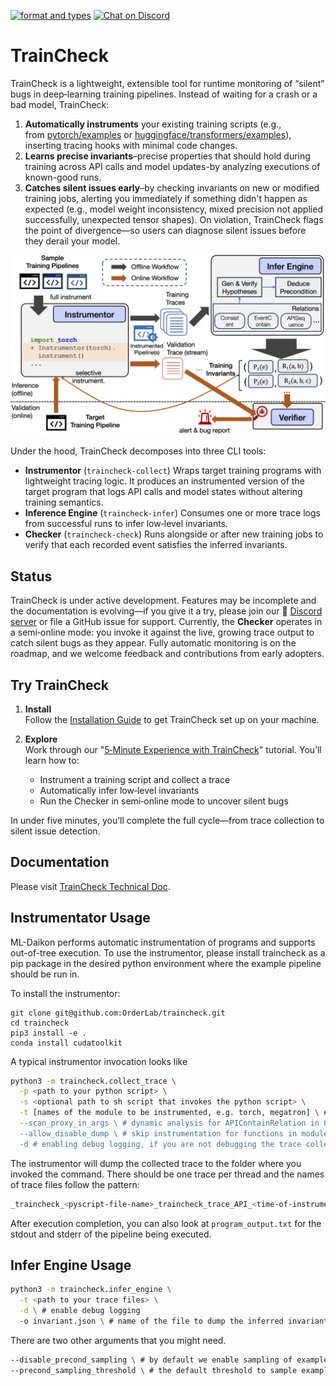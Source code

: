 
[![format and types](https://github.com/OrderLab/traincheck/actions/workflows/pre-commit-checks.yml/badge.svg)](https://github.com/OrderLab/traincheck/actions/workflows/pre-commit-checks.yml)
[![Chat on Discord](https://img.shields.io/discord/1362661016760090736?label=Discord&logo=discord&style=flat)](https://discord.gg/DPEd7Xeg)

# TrainCheck

TrainCheck is a lightweight, extensible tool for runtime monitoring of “silent” bugs in deep‑learning training pipelines. Instead of waiting for a crash or a bad model, TrainCheck:
1. **Automatically instruments** your existing training scripts (e.g., from [pytorch/examples](https://github.com/pytorch/examples) or [huggingface/transformers/examples](https://github.com/huggingface/transformers/tree/main/examples)), inserting tracing hooks with minimal code changes.
2. **Learns precise invariants**–precise properties that should hold during training across API calls and model updates-by analyzing executions of known-good runs.
3. **Catches silent issues early**–by checking invariants on new or modified training jobs, alerting you immediately if something didn't happen as expected (e.g., model weight inconsistency, mixed precision not applied successfully, unexpected tensor shapes). On violation, TrainCheck flags the point of divergence—so users can diagnose silent issues before they derail your model.

![Workflow](docs/assets/images/workflow.png)

Under the hood, TrainCheck decomposes into three CLI tools:
- **Instrumentor** (`traincheck-collect`)
  Wraps target training programs with lightweight tracing logic. It produces an instrumented version of the target program that logs API calls and model states without altering training semantics.
- **Inference Engine** (`traincheck-infer`)
  Consumes one or more trace logs from successful runs to infer low‑level invariants.
- **Checker** (`traincheck-check`)
  Runs alongside or after new training jobs to verify that each recorded event satisfies the inferred invariants.

## Status

TrainCheck is under active development. Features may be incomplete and the documentation is evolving—if you give it a try, please join our 💬 [Discord server](https://discord.gg/DPEd7Xeg) or file a GitHub issue for support. Currently, the **Checker** operates in a semi‑online mode: you invoke it against the live, growing trace output to catch silent bugs as they appear. Fully automatic monitoring is on the roadmap, and we welcome feedback and contributions from early adopters.

## Try TrainCheck

1. **Install**  
   Follow the [Installation Guide](./docs/installation-guide.md) to get TrainCheck set up on your machine.

2. **Explore**  
   Work through our "[5‑Minute Experience with TrainCheck](./docs/5-min-tutorial.md)" tutorial. You’ll learn how to:
   - Instrument a training script and collect a trace  
   - Automatically infer low‑level invariants  
   - Run the Checker in semi‑online mode to uncover silent bugs

In under five minutes, you’ll complete the full cycle—from trace collection to silent issue detection.

## Documentation
Please visit [TrainCheck Technical Doc](./docs/technical-doc.md).

## Instrumentator Usage
ML-Daikon performs automatic instrumentation of programs and supports out-of-tree execution. To use the instrumentor, please install traincheck as a pip package in the desired python environment where the example pipeline should be run in.

To install the instrumentor:
```shell
git clone git@github.com:OrderLab/traincheck.git
cd traincheck
pip3 install -e .
conda install cudatoolkit
```

A typical instrumentor invocation looks like
```bash
python3 -m traincheck.collect_trace \
  -p <path to your python script> \
  -s <optional path to sh script that invokes the python script> \
  -t [names of the module to be instrumented, e.g. torch, megatron] \ # `torch` is the default value here so you probably don't need to set it
  --scan_proxy_in_args \ # dynamic analysis for APIContainRelation in 84911, keep it on
  --allow_disable_dump \ # skip instrumentation for functions in modules specified in config.WRAP_WITHOUT_DUMP, keep it on for instrumentor overhead, inform @Essoz if you need those functions for invariant inference
  -d # enabling debug logging, if you are not debugging the trace collector, you probably don't need it
```

The instrumentor will dump the collected trace to the folder where you invoked the command. There should be one trace per thread and the names of trace files follow the pattern:
```bash
_traincheck_<pyscript-file-name>_traincheck_trace_API_<time-of-instrumentor-invocation>_<process-id>_<thread-id>.log
```
After execution completion, you can also look at `program_output.txt` for the stdout and stderr of the pipeline being executed.

## Infer Engine Usage

```bash
python3 -m traincheck.infer_engine \
  -t <path to your trace files> \
  -d \ # enable debug logging 
  -o invariant.json \ # name of the file to dump the inferred invariants to
```

There are two other arguments that you might need.
```bash
--disable_precond_sampling \ # by default we enable sampling of examples to be used in precondition inference when the number of examples exceeds 10000. Sampling might cause us to lose information and you can disable this behavior by setting this flag.
--precond_sampling_threshold \ # the default threshold to sample examples is 10000, change this if you need to
```
